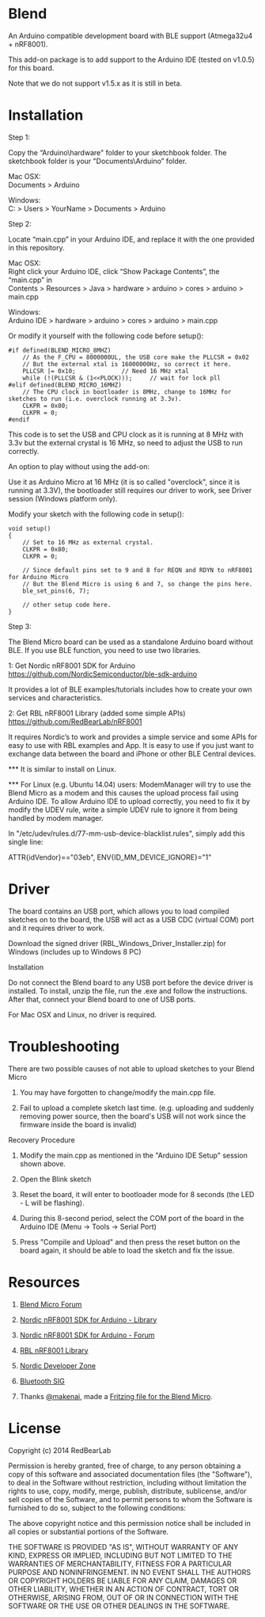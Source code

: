 Blend
=====

An Arduino compatible development board with BLE support (Atmega32u4 + nRF8001).

This add-on package is to add support to the Arduino IDE (tested on v1.0.5) for this board.

Note that we do not support v1.5.x as it is still in beta.


Installation
============

Step 1:

Copy the “Arduino\hardware" folder to your sketchbook folder. The sketchbook folder is your "Documents\Arduino” folder.

Mac OSX:<br/>
Documents > Arduino

Windows:<br/>
C: > Users > YourName > Documents > Arduino

Step 2:

Locate “main.cpp” in your Arduino IDE, and replace it with the one provided in this repository.

Mac OSX:<br/>
Right click your Arduino IDE, click “Show Package Contents”, the “main.cpp” in<br/>
Contents > Resources > Java > hardware > arduino > cores > arduino > main.cpp

Windows:<br/>
Arduino IDE > hardware > arduino > cores > arduino > main.cpp

Or modify it yourself with the following code before setup():

```
#if defined(BLEND_MICRO_8MHZ)
	// As the F_CPU = 8000000UL, the USB core make the PLLCSR = 0x02
	// But the external xtal is 16000000Hz, so correct it here.
	PLLCSR |= 0x10;				// Need 16 MHz xtal
	while (!(PLLCSR & (1<<PLOCK)));		// wait for lock pll
#elif defined(BLEND_MICRO_16MHZ)
	// The CPU clock in bootloader is 8MHz, change to 16MHz for sketches to run (i.e. overclock running at 3.3v).
	CLKPR = 0x80;
	CLKPR = 0;
#endif
```

This code is to set the USB and CPU clock as it is running at 8 MHz with 3.3v but the external crystal is 16 MHz, so need to adjust the USB to run correctly.

An option to play without using the add-on:

Use it as Arduino Micro at 16 MHz (it is so called "overclock", since it is running at 3.3V), the bootloader still requires our driver to work, see Driver session (Windows platform only).

Modify your sketch with the following code in setup():

```
void setup()
{
    // Set to 16 MHz as external crystal.
    CLKPR = 0x80;
    CLKPR = 0;

    // Since default pins set to 9 and 8 for REQN and RDYN to nRF8001 for Arduino Micro
    // But the Blend Micro is using 6 and 7, so change the pins here. 
    ble_set_pins(6, 7);

    // other setup code here.
}
```

Step 3:

The Blend Micro board can be used as a standalone Arduino board without BLE. If you use BLE function, you need to use two libraries.

1: Get Nordic nRF8001 SDK for Arduino<br/>
https://github.com/NordicSemiconductor/ble-sdk-arduino

It provides a lot of BLE examples/tutorials includes how to create your own services and characteristics.

2: Get RBL nRF8001 Library (added some simple APIs)<br/>
https://github.com/RedBearLab/nRF8001

It requires Nordic’s to work and provides a simple service and some APIs for easy to use with RBL examples and App. It is easy to use if you just want to exchange data between the board and iPhone or other BLE Central devices.

*** It is similar to install on Linux.

*** For Linux (e.g. Ubuntu 14.04) users: ModemManager will try to use the Blend Micro as a modem and this causes the upload process fail using Arduino IDE. To allow Arduino IDE to upload correctly, you need to fix it by modify the UDEV rule, write a simple UDEV rule to ignore it from being handled by modem manager.

In "/etc/udev/rules.d/77-mm-usb-device-blacklist.rules", simply add this single line:

ATTR{idVendor}=="03eb",  ENV{ID_MM_DEVICE_IGNORE}="1"


Driver
======

The board contains an USB port, which allows you to load compiled sketches on to the board, the USB will act as a USB CDC (virtual COM) port and it requires driver to work.

Download the signed driver (RBL_Windows_Driver_Installer.zip) for Windows (includes up to Windows 8 PC)<br/>

Installation

Do not connect the Blend board to any USB port before the device driver is installed. To install, unzip the file, run the .exe and follow the instructions. After that, connect your Blend board to one of USB ports.

For Mac OSX and Linux, no driver is required.


Troubleshooting
===============


There are two possible causes of not able to upload sketches to your Blend Micro

1. You may have forgotten to change/modify the main.cpp file.

2. Fail to upload a complete sketch last time. (e.g. uploading and suddenly removing power source, then the board's USB will not work since the firmware inside the board is invalid)

Recovery Procedure

1. Modify the main.cpp as mentioned in the "Arduino IDE Setup" session shown above.

2. Open the Blink sketch

3. Reset the board, it will enter to bootloader mode for 8 seconds (the LED - L will be flashing).

4. During this 8-second period, select the COM port of the board in the Arduino IDE (Menu -> Tools -> Serial Port)

5. Press "Compile and Upload" and then press the reset button on the board again, it should be able to load the sketch and fix the issue.


Resources
=========

1. [Blend Micro Forum](https://redbearlab.zendesk.com/forums/23046987-Blend-Micro)

2. [Nordic nRF8001 SDK for Arduino - Library](https://github.com/NordicSemiconductor/ble-sdk-arduino)

3. [Nordic nRF8001 SDK for Arduino - Forum](https://redbearlab.zendesk.com/forums/21921933-Nordic-nRF8001-SDK-for-Arduino)

4. [RBL nRF8001 Library](https://github.com/RedBearLab/nRF8001)

5. [Nordic Developer Zone](https://devzone.nordicsemi.com/)

6. [Bluetooth SIG](https://www.bluetooth.org/en-us)

7. Thanks [@makenai](https://github.com/makenai), made a [Fritzing file for the Blend Micro](https://github.com/makenai/FritzingParts).


License
=======

Copyright (c) 2014 RedBearLab

Permission is hereby granted, free of charge, to any person obtaining a copy
of this software and associated documentation files (the "Software"), to deal 
in the Software without restriction, including without limitation the rights 
to use, copy, modify, merge, publish, distribute, sublicense, and/or sell
copies of the Software, and to permit persons to whom the Software is
furnished to do so, subject to the following conditions:

The above copyright notice and this permission notice shall be included in all
copies or substantial portions of the Software.

THE SOFTWARE IS PROVIDED "AS IS", WITHOUT WARRANTY OF ANY KIND, EXPRESS OR
IMPLIED, INCLUDING BUT NOT LIMITED TO THE WARRANTIES OF MERCHANTABILITY,
FITNESS FOR A PARTICULAR PURPOSE AND NONINFRINGEMENT. IN NO EVENT SHALL THE
AUTHORS OR COPYRIGHT HOLDERS BE LIABLE FOR ANY CLAIM, DAMAGES OR OTHER 
LIABILITY, WHETHER IN AN ACTION OF CONTRACT, TORT OR OTHERWISE, ARISING FROM,
OUT OF OR IN CONNECTION WITH THE SOFTWARE OR THE USE OR OTHER DEALINGS IN THE
SOFTWARE.
